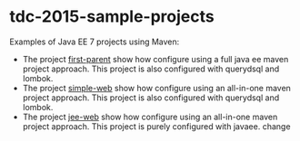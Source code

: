 # tdc-2015-sample-projects

Examples of Java EE 7 projects using Maven:
 - The project [first-parent](https://github.com/Marcos/tdc-2015-sample-projects/tree/master/first-parent) show how configure using a full java ee maven project approach. This project is also configured with querydsql and lombok.
 - The project [simple-web](https://github.com/Marcos/tdc-2015-sample-projects/tree/master/simple-web) show how configure using an all-in-one maven project approach. This project is also configured with querydsql and lombok.
 - The project [jee-web](https://github.com/Marcos/tdc-2015-sample-projects/tree/master/simple-web) show how configure using an all-in-one maven project approach. This project is purely configured with javaee.
 change
